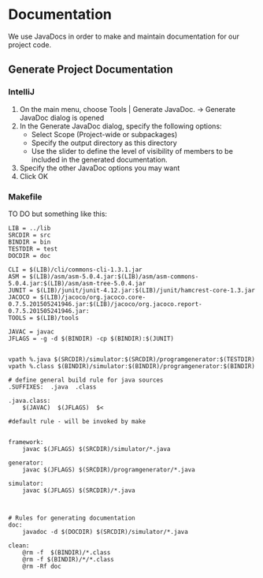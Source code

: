 # Documentation
We use JavaDocs in order to make and maintain documentation for our project code.
## Generate Project Documentation 
### IntelliJ
1. On the main menu, choose Tools | Generate JavaDoc. -> Generate JavaDoc dialog is opened
2. In the Generate JavaDoc dialog, specify the following options:
   * Select Scope (Project-wide or subpackages)
   * Specify the output directory as this directory
   * Use the slider to define the level of visibility of members to be included in the generated documentation.
3. Specify the other JavaDoc options you may want
4. Click OK
### Makefile
TO DO
but something like this:
```
LIB = ../lib
SRCDIR = src
BINDIR = bin
TESTDIR = test
DOCDIR = doc

CLI = $(LIB)/cli/commons-cli-1.3.1.jar
ASM = $(LIB)/asm/asm-5.0.4.jar:$(LIB)/asm/asm-commons-5.0.4.jar:$(LIB)/asm/asm-tree-5.0.4.jar
JUNIT = $(LIB)/junit/junit-4.12.jar:$(LIB)/junit/hamcrest-core-1.3.jar
JACOCO = $(LIB)/jacoco/org.jacoco.core-0.7.5.201505241946.jar:$(LIB)/jacoco/org.jacoco.report-0.7.5.201505241946.jar:
TOOLS = $(LIB)/tools

JAVAC = javac
JFLAGS = -g -d $(BINDIR) -cp $(BINDIR):$(JUNIT)


vpath %.java $(SRCDIR)/simulator:$(SRCDIR)/programgenerator:$(TESTDIR)
vpath %.class $(BINDIR)/simulator:$(BINDIR)/programgenerator:$(BINDIR)

# define general build rule for java sources
.SUFFIXES:  .java  .class

.java.class:
	$(JAVAC)  $(JFLAGS)  $<

#default rule - will be invoked by make


framework: 
	javac $(JFLAGS) $(SRCDIR)/simulator/*.java
	
generator:
	javac $(JFLAGS) $(SRCDIR)/programgenerator/*.java
	
simulator: 
	javac $(JFLAGS) $(SRCDIR)/*.java


		
# Rules for generating documentation
doc:
	javadoc -d $(DOCDIR) $(SRCDIR)/simulator/*.java

clean:
	@rm -f  $(BINDIR)/*.class
	@rm -f $(BINDIR)/*/*.class
	@rm -Rf doc

```